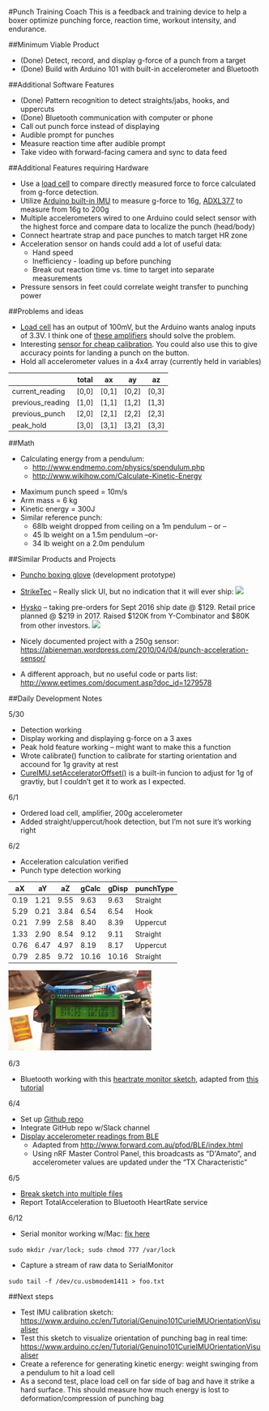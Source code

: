 #Punch Training Coach
This is a feedback and training device to help a boxer optimize punching force, reaction time, workout intensity, and endurance.

##Minimum Viable Product
* (Done) Detect, record, and display g-force of a punch from a target
* (Done) Build with Arduino 101 with built-in accelerometer and Bluetooth

##Additional Software Features
* (Done) Pattern recognition to detect straights/jabs, hooks, and uppercuts
* (Done) Bluetooth communication with computer or phone
* Call out punch force instead of displaying
* Audible prompt for punches
* Measure reaction time after audible prompt
* Take video with forward-facing camera and sync to data feed

##Additional Features requiring Hardware
* Use a [load cell](http://www.digikey.com/product-detail/en/te-connectivity-measurement-specialties/FC2311-0000-0500-L/MSP6953-ND/809399) to compare directly measured force to force calculated from g-force detection.
* Utilize [Arduino built-in IMU](https://www.arduino.cc/en/Reference/CurieIMU) to measure g-force to 16g, [ADXL377](https://www.adafruit.com/products/1413?gclid=CISd382-_8wCFVNqfgodWAcAMg) to measure from 16g to 200g
* Multiple accelerometers wired to one Arduino could select sensor with the highest force and compare data to localize the punch (head/body)
* Connect heartrate strap and pace punches to match target HR zone
* Acceleration sensor on hands could add a lot of useful data:
	- Hand speed
	- Inefficiency - loading up before punching
	- Break out reaction time vs. time to target into separate measurements
* Pressure sensors in feet could correlate weight transfer to punching power

##Problems and ideas
*  [Load cell](http://www.digikey.com/product-detail/en/te-connectivity-measurement-specialties/FC2311-0000-0500-L/MSP6953-ND/809399)  has an output of 100mV, but the Arduino wants analog inputs of 3.3V. I think one of [these amplifiers](http://www.robotshop.com/en/strain-gauge-load-cell-amplifier-shield-2ch.html?gclid=CNqAhNSPhc0CFZNhfgodKigMhQ
) should solve the problem.
* Interesting [sensor for cheap calibration](https://www.sparkfun.com/products/8685). You could also use this to give accuracy points for landing a punch on the button.
* Hold all accelerometer values in a 4x4 array (currently held in variables)

|| total | ax | ay | az
|---|---|---|---|---
| current_reading  | [0,0] | [0,1] | [0,2] | [0,3]
| previous_reading | [1,0] | [1,1] | [1,2] | [1,3]
| previous_punch   | [2,0] | [2,1] | [2,2] | [2,3]
| peak_hold        | [3,0] | [3,1] | [3,2] | [3,3]



##Math
* Calculating energy from a pendulum:
  - http://www.endmemo.com/physics/spendulum.php
  - http://www.wikihow.com/Calculate-Kinetic-Energy
- Maximum punch speed = 10m/s
- Arm mass = 6 kg
- Kinetic energy = 300J
- Similar reference punch:
	- 68lb weight dropped from ceiling on a 1m pendulum – or – 
	- 45 lb weight on a 1.5m pendulum –or-
	- 34 lb weight on a 2.0m pendulum

##Similar Products and Projects
* [Puncho boxing glove](http://www.industrial-design-germany.com/innovations/intelligent-boxing-glove-puncho.html) (development prototype)

* [StrikeTec](http://efdsports.com/) – Really slick UI, but no indication that it will ever ship: 
![](http://efdsports.com/wp-content/uploads/ipad_3_ready.png)

* [Hysko](https://www.hykso.com/) – taking pre-orders for Sept 2016 ship date @ $129. Retail price planned @ $219 in 2017. Raised $120K from Y-Combinator and $80K from other investors.
![](http://i1.wp.com/wp6c4a81c0b4a7.blob.core.windows.net/wp-media/2016/04/DSC00022.png?zoom=2&w=1184&ssl=0)

* Nicely documented project with a 250g sensor:
https://abieneman.wordpress.com/2010/04/04/punch-acceleration-sensor/

* A different approach, but no useful code or parts list: http://www.eetimes.com/document.asp?doc_id=1279578

##Daily Development Notes

5/30
* Detection working
* Display working and displaying g-force on a 3 axes
* Peak hold feature working – might want to make this a function
* Wrote calibrate() function to calibrate for starting orientation and accound for 1g gravity at rest
* [CureIMU.setAcceleratorOffset()](https://www.arduino.cc/en/Reference/CurieIMUsetAccelerometerOffset) is a built-in funcion to adjust for 1g of gravtiy, but I couldn’t get it to work as I expected.

6/1
* Ordered load cell, amplifier, 200g accelerometer
* Added straight/uppercut/hook detection, but I’m not sure it’s working right

6/2
* Acceleration calculation verified
* Punch type detection working

| aX | aY | aZ | gCalc | gDisp | punchType |
|---|---|---|---|---|---|
|   0.19 | 1.21 | 9.55 | 9.63 | 9.63 | Straight |
|   5.29 | 0.21 | 3.84 | 6.54 | 6.54 | Hook |
|   0.21 | 7.99 | 2.58 | 8.40 | 8.39 | Uppercut |
|   1.33 | 2.90 | 8.54 | 9.12 | 9.11 | Straight |
|   0.76 | 6.47 | 4.97 | 8.19 | 8.17 | Uppercut |
|   0.79 | 2.85 | 9.72 | 10.16 | 10.16 | Straight |

![](./images/accTest.jpg)

6/3
* Bluetooth working with this [heartrate monitor sketch](./HeartbeatBLE), adapted from [this tutorial](https://www.arduino.cc/en/Tutorial/Genuino101CurieBLEHeartRateMonitor) 

6/4
* Set up [Github repo](https://github.com/jasonjoy/damato/)
* Integrate GitHub repo w/Slack channel
* [Display accelerometer readings from BLE](./PfodBLE/SampleScreensArduino101)
	* Adapted from http://www.forward.com.au/pfod/BLE/index.html
	* Using nRF Master Control Panel, this broadcasts as “D'Amato”, and accelerometer values are updated under the “TX Characteristic”

6/5
* [Break sketch into multiple files](./AccelerometerBLE)
* Report TotalAcceleration to Bluetooth HeartRate service

6/12
* Serial monitor working w/Mac: [fix here](http://http://forum.arduino.cc/index.php?topic=82998.0)

`sudo mkdir /var/lock; sudo chmod 777 /var/lock`
* Capture a stream of raw data to SerialMonitor

`sudo tail -f /dev/cu.usbmodem1411 > foo.txt`

##Next steps
* Test IMU calibration sketch: https://www.arduino.cc/en/Tutorial/Genuino101CurieIMUOrientationVisualiser
* Test this sketch to visualize orientation of punching bag in real time:
https://www.arduino.cc/en/Tutorial/Genuino101CurieIMUOrientationVisualiser
* Create a reference for generating kinetic energy: weight swinging from a pendulum to hit a load cell
* As a second test, place load cell on far side of bag and have it strike a hard surface. This should measure how much energy is lost to deformation/compression of punching bag


